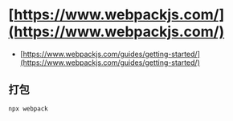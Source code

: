 # [https://www.webpackjs.com/](https://www.webpackjs.com/)

- [https://www.webpackjs.com/guides/getting-started/](https://www.webpackjs.com/guides/getting-started/)

## 打包

```bash
npx webpack
```
